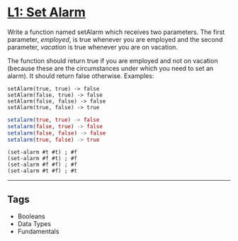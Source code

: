 # [L1: Set Alarm](https://www.codewars.com/kata/568dcc3c7f12767a62000038)

<p>Write a function named setAlarm which receives two parameters. The first parameter, <em>employed</em>, is true whenever you are employed and the second parameter, <em>vacation</em> is true whenever you are on vacation.</p>

<p>The function should return true if you are employed and not on vacation (because these are the circumstances under which you need to set an alarm). It should return false otherwise. Examples:</p>

```if-not:julia,racket
setAlarm(true, true) -> false
setAlarm(false, true) -> false
setAlarm(false, false) -> false
setAlarm(true, false) -> true
```

```julia
setalarm(true, true) -> false
setalarm(false, true) -> false
setalarm(false, false) -> false
setalarm(true, false) -> true
```

```racket
(set-alarm #t #t) ; #f
(set-alarm #f #t) ; #f
(set-alarm #f #f) ; #f
(set-alarm #t #f) ; #t
```

---

## Tags

- Booleans
- Data Types
- Fundamentals
